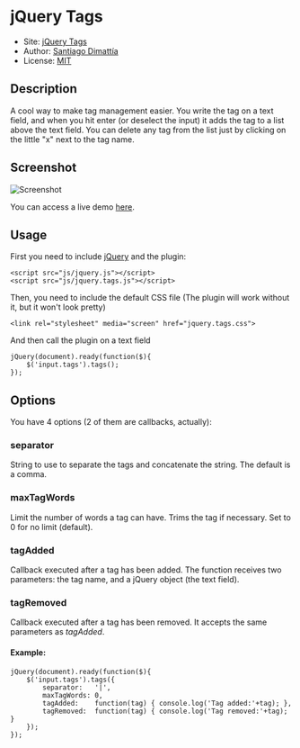 # jQuery Tags

* Site: [jQuery Tags](http://aquilez.github.com/jQuery-Tags/)
* Author: [Santiago Dimattía](http://about.me/santiagodimattia)
* License: [MIT](http://www.opensource.org/licenses/mit-license.php)

## Description

A cool way to make tag management easier. You write the tag on a text field, and when you
hit enter (or deselect the input) it adds the tag to a list above the text field. You can
delete any tag from the list just by clicking on the little "x" next to the tag name.

## Screenshot

![Screenshot](http://i56.tinypic.com/vfidmp.png)

You can access a live demo [here](http://aquilez.github.com/jQuery-Tags/).

## Usage

First you need to include [jQuery](http://jquery.com) and the plugin:

	<script src="js/jquery.js"></script>
	<script src="js/jquery.tags.js"></script>

Then, you need to include the default CSS file (The plugin will work without it, but it won't look pretty)

	<link rel="stylesheet" media="screen" href="jquery.tags.css">

And then call the plugin on a text field

	jQuery(document).ready(function($){
		$('input.tags').tags();
	});

## Options

You have 4 options (2 of them are callbacks, actually):

### separator

String to use to separate the tags and concatenate the string. The default is a comma.

### maxTagWords

Limit the number of words a tag can have. Trims the tag if necessary. Set to 0 for no limit (default).

### tagAdded

Callback executed after a tag has been added. The function receives two parameters: the tag name, and a jQuery object (the text field).

### tagRemoved

Callback executed after a tag has been removed. It accepts the same parameters as *tagAdded*.

#### Example:

	jQuery(document).ready(function($){
		$('input.tags').tags({
			separator:   '|',
			maxTagWords: 0,
			tagAdded:    function(tag) { console.log('Tag added:'+tag); },
			tagRemoved:  function(tag) { console.log('Tag removed:'+tag); }
		});
	});
